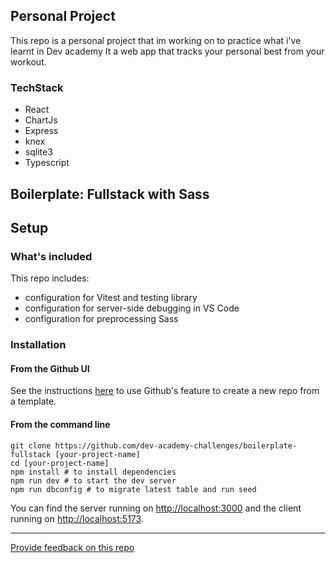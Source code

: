 ## Personal Project
This repo is a personal project that im working on to practice what i've learnt in Dev academy
It a web app that tracks your personal best from your workout.

### TechStack
* React
* ChartJs
* Express
* knex
* sqlite3
* Typescript
  



## Boilerplate: Fullstack with Sass


## Setup

### What's included

This repo includes:
* configuration for Vitest and testing library
* configuration for server-side debugging in VS Code
* configuration for preprocessing Sass


### Installation

#### **From the Github UI**

See the instructions [here](https://docs.github.com/en/free-pro-team@latest/github/creating-cloning-and-archiving-repositories/creating-a-repository-from-a-template) to use Github's feature to create a new repo from a template.

#### **From the command line**

```
git clone https://github.com/dev-academy-challenges/boilerplate-fullstack [your-project-name]
cd [your-project-name]
npm install # to install dependencies
npm run dev # to start the dev server
npm run dbconfig # to migrate latest table and run seed
```

You can find the server running on [http://localhost:3000](http://localhost:3000) and the client running on [http://localhost:5173](http://localhost:5173).

---
[Provide feedback on this repo](https://docs.google.com/forms/d/e/1FAIpQLSfw4FGdWkLwMLlUaNQ8FtP2CTJdGDUv6Xoxrh19zIrJSkvT4Q/viewform?usp=pp_url&entry.1958421517=boilerplate-fullstack)
